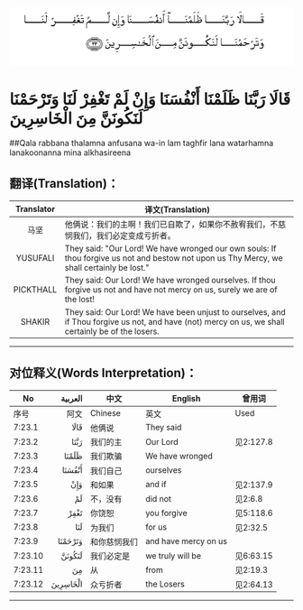 ![007:023](images/007_023.gif)

# قَالَا رَبَّنَا ظَلَمْنَا أَنْفُسَنَا وَإِنْ لَمْ تَغْفِرْ لَنَا وَتَرْحَمْنَا لَنَكُونَنَّ مِنَ الْخَاسِرِينَ 

##Qala rabbana thalamna anfusana wa-in lam taghfir lana watarhamna lanakoonanna mina alkhasireena 

## 翻译(Translation)：

| Translator | 译文(Translation)                                            |
| :--------: | ------------------------------------------------------------ |
|    马坚    | 他俩说：我们的主啊！我们已自欺了，如果你不赦宥我们，不慈悯我们，我们必定变成亏折者。 |
|  YUSUFALI  | They said: "Our Lord! We have wronged our own souls: If thou forgive us not and bestow not upon us Thy Mercy, we shall certainly be lost." |
| PICKTHALL  | They said: Our Lord! We have wronged ourselves. If thou forgive us not and have not mercy on us, surely we are of the lost! |
|   SHAKIR   | They said: Our Lord! We have been unjust to ourselves, and if Thou forgive us not, and have (not) mercy on us, we shall certainly be of the losers. |

---

## 对位释义(Words Interpretation)：

| No   | العربية | 中文    | English | 曾用词 |
| ---- | ------: | ------- | ------- | ------ |
| 序号 |    阿文 | Chinese | 英文    | Used   |
| 7:23.1  | قَالَا     | 他俩说       | They said            |           |
| 7:23.2  | رَبَّنَا     | 我们的主     | Our Lord             | 见2:127.8 |
| 7:23.3  | ظَلَمْنَا    | 我们欺骗     | We have wronged      |           |
| 7:23.4  | أَنْفُسَنَا   | 我们自己     | ourselves            |           |
| 7:23.5  | وَإِنْ      | 和如果       | and if               | 见2:137.9 |
| 7:23.6  | لَمْ       | 不，没有     | did not              | 见2:6.8   |
| 7:23.7  | تَغْفِرْ     | 你饶恕       | you forgive          | 见5:118.6 |
| 7:23.8  | لَنَا      | 为我们       | for us               | 见2:32.5  |
| 7:23.9  | وَتَرْحَمْنَا  | 和你慈悯我们 | and have mercy on us |           |
| 7:23.10 | لَنَكُونَنَّ   | 我们必定是   | we truly will be     | 见6:63.15 |
| 7:23.11 | مِنَ       | 从           | from                 | 见2:19.3 |
| 7:23.12 | الْخَاسِرِينَ | 众亏折者     | the Losers           | 见2:64.13 |

---